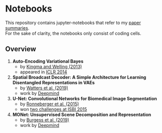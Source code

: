 # Notebooks

This repository contains jupyter-notebooks that refer to my [paper summaries](https://borea17.github.io/paper_summaries/).   
For the sake of clarity, the notebooks only consist of coding cells.

## Overview

1. **Auto-Encoding Variational Bayes**
    * by [Kingma and Welling (2013)](https://arxiv.org/abs/1312.6114)
    * appeared in [ICLR 2014](https://www.youtube.com/watch?v=rjZL7aguLAs)
2. **Spatial Broadcast Decoder: A Simple Architecture for Learning Disentangled Representations in VAEs**
    * by [Watters et al. (2019)](https://arxiv.org/abs/1312.6114)
    * work by [Deepmind](https://deepmind.com/research/publications/spatial-broadcast-decoder-simple-architecture-learning-disentangled-representations-vaes)
3. **U-Net: Convolutional Networks for Biomedical Image Segmentation**
    * by [Ronneberger et al. (2015)](https://arxiv.org/abs/1505.04597)
    * won [two challenges at ISBI 2015](https://lmb.informatik.uni-freiburg.de/people/ronneber/isbi2015/)
4. **MONet: Unsupervised Scene Decomposition and Representation**
    * by [Burgess et al. (2019)](https://arxiv.org/abs/1901.11390)
    * work by [Deepmind](https://deepmind.com/research/publications/MONet-Unsupervised-Scene-Decomposition-and-Representation)
